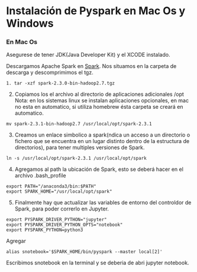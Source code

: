 # Instalación de Pyspark en Mac Os y Windows 

### En Mac Os
Asegurese de tener JDK(Java Developer Kit) y el XCODE instalado.

Descargamos Apache Spark en [Spark](http://spark.apache.org/downloads.html). Nos situamos en la carpeta de descarga y descomprimimos el tgz.
 ```
 1. tar -xzf spark-2.3.0-bin-hadoop2.7.tgz

 ```
2. Copiamos los el archivo al directorio de aplicaciones adicionales /opt
Nota: en los sistemas linux se instalan aplicaciones opcionales, en mac no esta en automatico, si utiliza homebrew ésta carpeta se creará en automatico.
 
 ```
mv spark-2.3.1-bin-hadoop2.7 /usr/local/opt/spark-2.3.1
 ```
3. Creamos un enlace simbolico a spark(ndica un acceso a un directorio o fichero que se encuentra en un lugar distinto dentro de la estructura de directorios), para tener multiples versiones de Spark.

```
ln -s /usr/local/opt/spark-2.3.1 /usr/local/opt/spark 
```
4. Agregamos al path la ubicación de Spark, esto se deberá hacer en el archivo .bash_profile
```
export PATH="/anaconda3/bin:$PATH"
export SPARK_HOME="/usr/local/opt/spark"

```
5. Finalmente hay que actualizar las variables de entorno del controldor de Spark, para poder correrlo en Jupyter.
```
export PYSPARK_DRIVER_PYTHON="jupyter" 
export PYSPARK_DRIVER_PYTHON_OPTS="notebook" 
export PYSPARK_PYTHON=python3

```

Agregar

```
alias snotebook='$SPARK_HOME/bin/pyspark --master local[2]'

```

Escribimos snotebook en la terminal y se deberia de abri jupyter notebook.



